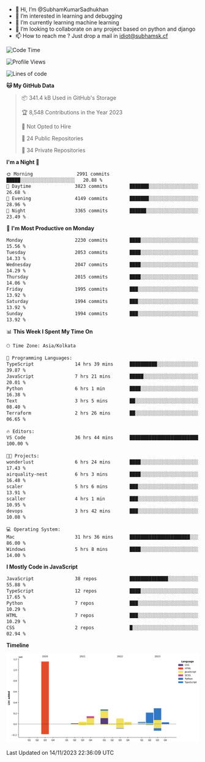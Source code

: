 - 👋 Hi, I’m @SubhamKumarSadhukhan
- 👀 I’m interested in learning and debugging
- 🌱 I’m currently learning machine learning
- 💞️ I’m looking to collaborate on any project based on python and django
- 📫 How to reach me ?
      Just drop a mail in idiot@subhamsk.cf

<!---
SubhamKumarSadhukhan/SubhamKumarSadhukhan is a ✨ special ✨ repository because its `README.md` (this file) appears on your GitHub profile.
You can click the Preview link to take a look at your changes.
--->


<!--START_SECTION:waka-->
![Code Time](http://img.shields.io/badge/Code%20Time-1%2C675%20hrs%2019%20mins-blue)

![Profile Views](http://img.shields.io/badge/Profile%20Views-0-blue)

![Lines of code](https://img.shields.io/badge/From%20Hello%20World%20I%27ve%20Written-2.3%20million%20lines%20of%20code-blue)

**🐱 My GitHub Data** 

> 📦 341.4 kB Used in GitHub's Storage 
 > 
> 🏆 8,548 Contributions in the Year 2023
 > 
> 🚫 Not Opted to Hire
 > 
> 📜 24 Public Repositories 
 > 
> 🔑 34 Private Repositories 
 > 
**I'm a Night 🦉** 

```text
🌞 Morning                2991 commits        █████░░░░░░░░░░░░░░░░░░░░   20.88 % 
🌆 Daytime                3823 commits        ███████░░░░░░░░░░░░░░░░░░   26.68 % 
🌃 Evening                4149 commits        ███████░░░░░░░░░░░░░░░░░░   28.96 % 
🌙 Night                  3365 commits        ██████░░░░░░░░░░░░░░░░░░░   23.49 % 
```
📅 **I'm Most Productive on Monday** 

```text
Monday                   2230 commits        ████░░░░░░░░░░░░░░░░░░░░░   15.56 % 
Tuesday                  2053 commits        ████░░░░░░░░░░░░░░░░░░░░░   14.33 % 
Wednesday                2047 commits        ████░░░░░░░░░░░░░░░░░░░░░   14.29 % 
Thursday                 2015 commits        ████░░░░░░░░░░░░░░░░░░░░░   14.06 % 
Friday                   1995 commits        ███░░░░░░░░░░░░░░░░░░░░░░   13.92 % 
Saturday                 1994 commits        ███░░░░░░░░░░░░░░░░░░░░░░   13.92 % 
Sunday                   1994 commits        ███░░░░░░░░░░░░░░░░░░░░░░   13.92 % 
```


📊 **This Week I Spent My Time On** 

```text
🕑︎ Time Zone: Asia/Kolkata

💬 Programming Languages: 
TypeScript               14 hrs 39 mins      ██████████░░░░░░░░░░░░░░░   39.87 % 
JavaScript               7 hrs 21 mins       █████░░░░░░░░░░░░░░░░░░░░   20.01 % 
Python                   6 hrs 1 min         ████░░░░░░░░░░░░░░░░░░░░░   16.38 % 
Text                     3 hrs 5 mins        ██░░░░░░░░░░░░░░░░░░░░░░░   08.40 % 
Terraform                2 hrs 26 mins       ██░░░░░░░░░░░░░░░░░░░░░░░   06.65 % 

🔥 Editors: 
VS Code                  36 hrs 44 mins      █████████████████████████   100.00 % 

🐱‍💻 Projects: 
wonderlust               6 hrs 24 mins       ████░░░░░░░░░░░░░░░░░░░░░   17.43 % 
airquality-nest          6 hrs 3 mins        ████░░░░░░░░░░░░░░░░░░░░░   16.48 % 
scaler                   5 hrs 6 mins        ███░░░░░░░░░░░░░░░░░░░░░░   13.91 % 
scaller                  4 hrs 1 min         ███░░░░░░░░░░░░░░░░░░░░░░   10.95 % 
devops                   3 hrs 42 mins       ███░░░░░░░░░░░░░░░░░░░░░░   10.08 % 

💻 Operating System: 
Mac                      31 hrs 36 mins      ██████████████████████░░░   86.00 % 
Windows                  5 hrs 8 mins        ████░░░░░░░░░░░░░░░░░░░░░   14.00 % 
```

**I Mostly Code in JavaScript** 

```text
JavaScript               38 repos            ██████████████░░░░░░░░░░░   55.88 % 
TypeScript               12 repos            ████░░░░░░░░░░░░░░░░░░░░░   17.65 % 
Python                   7 repos             ███░░░░░░░░░░░░░░░░░░░░░░   10.29 % 
HTML                     7 repos             ███░░░░░░░░░░░░░░░░░░░░░░   10.29 % 
CSS                      2 repos             █░░░░░░░░░░░░░░░░░░░░░░░░   02.94 % 
```



**Timeline**

![Lines of Code chart](https://raw.githubusercontent.com/SubhamKumarSadhukhan/SubhamKumarSadhukhan/main/assets/bar_graph.png)


 Last Updated on 14/11/2023 22:36:09 UTC
<!--END_SECTION:waka-->
